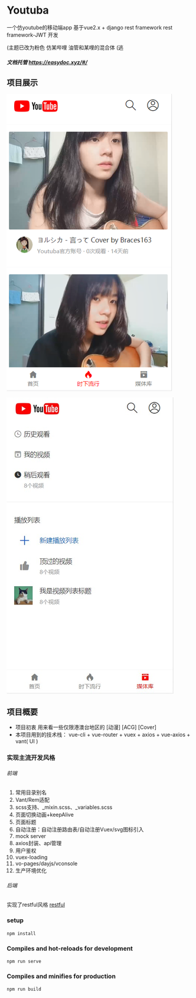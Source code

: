 # Youtuba
一个仿youtube的移动端app 基于vue2.x + django rest framework  rest framework-JWT 开发

(主题已改为粉色 仿某哔哩     油管和某哩的混合体    (逃

##### 文档托管   https://easydoc.xyz/#/ 

## 项目展示


![推荐页](homepage.png)


![个人页 ](profile.jpg)



## 项目概要

- 项目初衷 用来看一些仅限港澳台地区的 [动漫] [ACG] [Cover]  
- 本项目用到的技术栈： vue-cli + vue-router + vuex + axios + vue-axios + vant( UI ) 


### 实现主流开发风格

###### 前端

1. 常用目录别名
2. Vant/Rem适配
3. scss支持、_mixin.scss、_variables.scss
4. 页面切换动画+keepAlive
5. 页面标题
6. 自动注册：自动注册路由表/自动注册Vuex/svg图标引入
7. mock server
8. axios封装、api管理
9. 用户鉴权
10. vuex-loading
11. vo-pages/dayjs/vconsole
12. 生产环境优化

###### 后端
实现了restful风格
[restful]( https://baike.baidu.com/item/RESTful/4406165?fr=aladdin )


### setup

```
npm install
```

### Compiles and hot-reloads for development

```
npm run serve
```

### Compiles and minifies for production

```
npm run build
```


